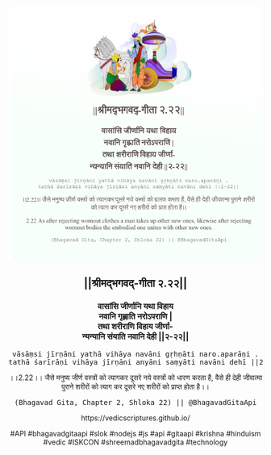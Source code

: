 <img src="../../asset/BG_2_22.png"/>
<center><h2>||श्रीमद्‍भगवद्‍-गीता २.२२||</h2>
<h3>वासांसि जीर्णानि यथा विहाय<br/>नवानि गृह्णाति नरोऽपराणि |<br/>तथा शरीराणि विहाय जीर्णा-<br/>न्यन्यानि संयाति नवानि देही ||२-२२||</h3>
<pre>vāsāṃsi jīrṇāni yathā vihāya navāni gṛhṇāti naro.aparāṇi .<br/>tathā śarīrāṇi vihāya jīrṇāni anyāni saṃyāti navāni dehī ||2-22||</pre>
<p>।।2.22।। जैसे मनुष्य जीर्ण वस्त्रों को त्यागकर दूसरे नये वस्त्रों को धारण करता है, वैसे ही देही जीवात्मा पुराने शरीरों को त्याग कर दूसरे नए शरीरों को प्राप्त होता है।।</p>
<pre>(Bhagavad Gita, Chapter 2, Shloka 22) || @BhagavadGitaApi</pre><p>https://vedicscriptures.github.io/</p><p>#API #bhagavadgitaapi #slok #nodejs #js #api #gitaapi #krishna #hinduism #vedic #ISKCON #shreemadbhagavadgita #technology</p></center>